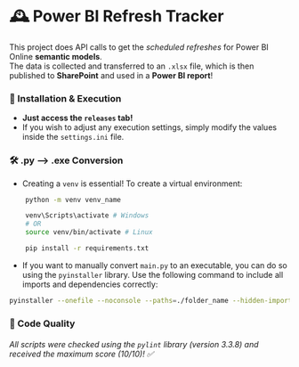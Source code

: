 # 🕰️ Power BI Refresh Tracker

This project does API calls to get the *scheduled refreshes* for Power BI Online **semantic models**.  
The data is collected and transferred to an `.xlsx` file, which is then published to **SharePoint** and used in a **Power BI report**!

### 👣 Installation & Execution

- **Just access the `releases` tab!**
- If you wish to adjust any execution settings, simply modify the values inside the `settings.ini` file.

### 🛠️ .py --> .exe Conversion

- Creating a `venv` is essential! To create a virtual environment:
```bash
    python -m venv venv_name

    venv\Scripts\activate # Windows
    # OR
    source venv/bin/activate # Linux

    pip install -r requirements.txt
```
- If you want to manually convert `main.py` to an executable, you can do so using the `pyinstaller` library. Use the following command to include all imports and dependencies correctly:  
```bash
pyinstaller --onefile --noconsole --paths=./folder_name --hidden-import=setup --hidden-import=common --hidden-import=info --hidden-import=sharepoint --hidden-import=__init__ main.py
```

### 📝 Code Quality

###### _All scripts were checked using the `pylint` library (version 3.3.8) and received the maximum score (10/10)!_ ✅
